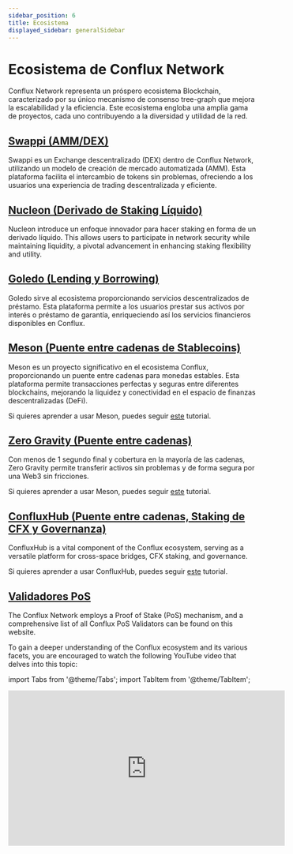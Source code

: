 ```yaml
---
sidebar_position: 6
title: Ecosistema
displayed_sidebar: generalSidebar
---
```


# Ecosistema de Conflux Network

Conflux Network representa un próspero ecosistema Blockchain, caracterizado por su único mecanismo de consenso tree-graph que mejora la escalabilidad y la eficiencia. Este ecosistema engloba una amplia gama de proyectos, cada uno contribuyendo a la diversidad y utilidad de la red.

## [Swappi (AMM/DEX)](https://swappi.io/)

Swappi es un Exchange descentralizado (DEX) dentro de Conflux Network, utilizando un modelo de creación de mercado automatizada (AMM). Esta plataforma facilita el intercambio de tokens sin problemas, ofreciendo a los usuarios una experiencia de trading descentralizada y eficiente.

## [Nucleon (Derivado de Staking Líquido)](https://www.nucleon.space/)

Nucleon introduce un enfoque innovador para hacer staking en forma de un derivado líquido. This allows users to participate in network security while maintaining liquidity, a pivotal advancement in enhancing staking flexibility and utility.

## [Goledo (Lending y Borrowing)](https://www.goledo.cash/)

Goledo sirve al ecosistema proporcionando servicios descentralizados de préstamo. Esta plataforma permite a los usuarios prestar sus activos por interés o préstamo de garantía, enriqueciendo así los servicios financieros disponibles en Conflux.

## [Meson (Puente entre cadenas de Stablecoins)](https://meson.fi/)

Meson es un proyecto significativo en el ecosistema Conflux, proporcionando un puente entre cadenas para monedas estables. Esta plataforma permite transacciones perfectas y seguras entre diferentes blockchains, mejorando la liquidez y conectividad en el espacio de finanzas descentralizadas (DeFi).

Si quieres aprender a usar Meson, puedes seguir [este](../tutorials/transferring-funds/across-chains/transfer-stablecoins-across-chains-using-meson.md) tutorial.

## [Zero Gravity (Puente entre cadenas)](https://portal.zglabs.org/)

Con menos de 1 segundo final y cobertura en la mayoría de las cadenas, Zero Gravity permite transferir activos sin problemas y de forma segura por una Web3 sin fricciones.

Si quieres aprender a usar Meson, puedes seguir [este](../tutorials/transferring-funds/across-chains/zero-gravity.md) tutorial.

## [ConfluxHub (Puente entre cadenas, Staking de CFX y Governanza)](https://confluxhub.io/)

ConfluxHub is a vital component of the Conflux ecosystem, serving as a versatile platform for cross-space bridges, CFX staking, and governance.

Si quieres aprender a usar ConfluxHub, puedes seguir [este](../tutorials/transferring-funds/transfer-funds-across-spaces.md) tutorial.

## [Validadores PoS](https://www.conflux-pos-validators.com/)

The Conflux Network employs a Proof of Stake (PoS) mechanism, and a comprehensive list of all Conflux PoS Validators can be found on this website.

To gain a deeper understanding of the Conflux ecosystem and its various facets, you are encouraged to watch the following YouTube video that delves into this topic:

import Tabs from '@theme/Tabs';
import TabItem from '@theme/TabItem';

<Tabs>
  <TabItem value="youtube" label="Conflux Ecosystem">
    <iframe width="560" height="315" src="https://www.youtube.com/embed/fTdpAD50ORk?si=CmZkv3YEHcVJrMah" title="YouTube video player" frameborder="0" allow="accelerometer; autoplay; clipboard-write; encrypted-media; gyroscope; picture-in-picture; web-share" allowfullscreen>
    </iframe>
  </TabItem>
</Tabs>
